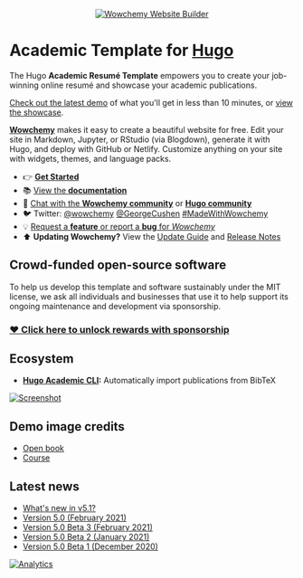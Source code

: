 <p align="center"><a href="https://wowchemy.com" target="_blank" rel="noopener"><img src="https://wowchemy.com/img/logo_200px.png" alt="Wowchemy Website Builder"></a></p>

# Academic Template for [Hugo](https://github.com/gohugoio/hugo)

The Hugo **Academic Resumé Template** empowers you to create your job-winning online resumé and showcase your academic publications.

[Check out the latest demo](https://academic-demo.netlify.app/) of what you'll get in less than 10 minutes, or [view the showcase](https://wowchemy.com/user-stories/).

[**Wowchemy**](https://wowchemy.com) makes it easy to create a beautiful website for free. Edit your site in Markdown, Jupyter, or RStudio (via Blogdown), generate it with Hugo, and deploy with GitHub or Netlify. Customize anything on your site with widgets, themes, and language packs.

- 👉 [**Get Started**](https://wowchemy.com/templates/)
- 📚 [View the **documentation**](https://wowchemy.com/docs/)
- 💬 [Chat with the **Wowchemy community**](https://discord.gg/z8wNYzb) or [**Hugo community**](https://discourse.gohugo.io)
- 🐦 Twitter: [@wowchemy](https://twitter.com/wowchemy) [@GeorgeCushen](https://twitter.com/GeorgeCushen) [#MadeWithWowchemy](https://twitter.com/search?q=(%23MadeWithWowchemy%20OR%20%23MadeWithAcademic)&src=typed_query)
- 💡 [Request a **feature** or report a **bug** for _Wowchemy_](https://github.com/wowchemy/wowchemy-hugo-modules/issues)
- ⬆️ **Updating Wowchemy?** View the [Update Guide](https://wowchemy.com/docs/guide/update/) and [Release Notes](https://wowchemy.com/updates/)

## Crowd-funded open-source software

To help us develop this template and software sustainably under the MIT license, we ask all individuals and businesses that use it to help support its ongoing maintenance and development via sponsorship.

### [❤️ Click here to unlock rewards with sponsorship](https://wowchemy.com/plans/)

## Ecosystem

* **[Hugo Academic CLI](https://github.com/wowchemy/hugo-academic-cli):** Automatically import publications from BibTeX

[![Screenshot](https://raw.githubusercontent.com/wowchemy/wowchemy-hugo-modules/master/academic.png)](https://wowchemy.com)

## Demo image credits

- [Open book](https://unsplash.com/photos/J4kK8b9Fgj8)
- [Course](https://unsplash.com/photos/JKUTrJ4vK00)

## Latest news
<!--START_SECTION:news-->
* [What&#39;s new in v5.1?](https:&#x2F;&#x2F;wowchemy.com&#x2F;blog&#x2F;v5.1.0&#x2F;)
* [Version 5.0 (February 2021)](https:&#x2F;&#x2F;wowchemy.com&#x2F;blog&#x2F;v5.0.0&#x2F;)
* [Version 5.0 Beta 3 (February 2021)](https:&#x2F;&#x2F;wowchemy.com&#x2F;blog&#x2F;v5.0.0-beta.3&#x2F;)
* [Version 5.0 Beta 2 (January 2021)](https:&#x2F;&#x2F;wowchemy.com&#x2F;blog&#x2F;v5.0.0-beta.2&#x2F;)
* [Version 5.0 Beta 1 (December 2020)](https:&#x2F;&#x2F;wowchemy.com&#x2F;blog&#x2F;v5.0.0-beta.1&#x2F;)<!--Updated at 1619827861637-->

<!--END_SECTION:news-->

[![Analytics](https://ga-beacon.appspot.com/UA-78646709-2/starter-academic/readme?pixel)](https://github.com/igrigorik/ga-beacon)
